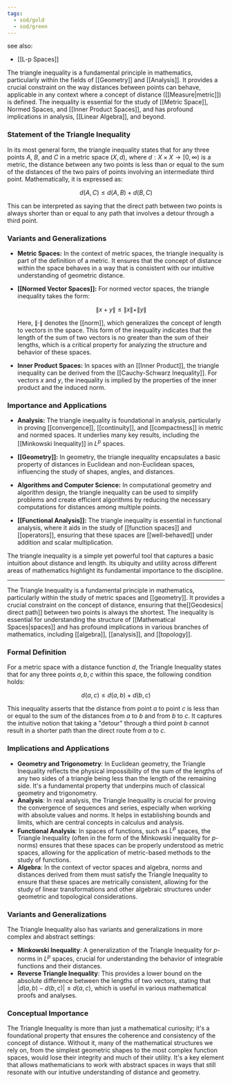 ```yaml
---
tags:
  - sod/gold
  - sod/green
---
```

see also:
- [[L-p Spaces]]

The triangle inequality is a fundamental principle in mathematics, particularly within the fields of [[Geometry]] and [[Analysis]]. It provides a crucial constraint on the way distances between points can behave, applicable in any context where a concept of distance ([[Measure|metric]]) is defined. The inequality is essential for the study of [[Metric Space]], Normed Spaces, and [[Inner Product Spaces]], and has profound implications in analysis, [[Linear Algebra]], and beyond.

### Statement of the Triangle Inequality

In its most general form, the triangle inequality states that for any three points $A$, $B$, and $C$ in a metric space $(X, d)$, where $d: X \times X \rightarrow [0, \infty)$ is a metric, the distance between any two points is less than or equal to the sum of the distances of the two pairs of points involving an intermediate third point. Mathematically, it is expressed as:

$$d(A, C) \leq d(A, B) + d(B, C)$$

This can be interpreted as saying that the direct path between two points is always shorter than or equal to any path that involves a detour through a third point.

### Variants and Generalizations

- **Metric Spaces:** In the context of metric spaces, the triangle inequality is part of the definition of a metric. It ensures that the concept of distance within the space behaves in a way that is consistent with our intuitive understanding of geometric distance.

- **[[Normed Vector Spaces]]:** For normed vector spaces, the triangle inequality takes the form:

  $$\|x + y\| \leq \|x\| + \|y\|$$

  Here, $\|\cdot\|$ denotes the [[norm]], which generalizes the concept of length to vectors in the space. This form of the inequality indicates that the length of the sum of two vectors is no greater than the sum of their lengths, which is a critical property for analyzing the structure and behavior of these spaces.

- **Inner Product Spaces:** In spaces with an [[Inner Product]], the triangle inequality can be derived from the [[Cauchy-Schwarz Inequality]]. For vectors $x$ and $y$, the inequality is implied by the properties of the inner product and the induced norm.

### Importance and Applications

- **Analysis:** The triangle inequality is foundational in analysis, particularly in proving [[convergence]], [[continuity]], and [[compactness]] in metric and normed spaces. It underlies many key results, including the [[Minkowski Inequality]] in $L^p$ spaces.

- **[[Geometry]]:** In geometry, the triangle inequality encapsulates a basic property of distances in Euclidean and non-Euclidean spaces, influencing the study of shapes, angles, and distances.

- **Algorithms and Computer Science:** In computational geometry and algorithm design, the triangle inequality can be used to simplify problems and create efficient algorithms by reducing the necessary computations for distances among multiple points.

- **[[Functional Analysis]]:** The triangle inequality is essential in functional analysis, where it aids in the study of [[function spaces]] and [[operators]], ensuring that these spaces are [[well-behaved]] under addition and scalar multiplication.

The triangle inequality is a simple yet powerful tool that captures a basic intuition about distance and length. Its ubiquity and utility across different areas of mathematics highlight its fundamental importance to the discipline.

---

The Triangle Inequality is a fundamental principle in mathematics, particularly within the study of metric spaces and [[geometry]]. It provides a crucial constraint on the concept of distance, ensuring that the[[Geodesics| direct path]] between two points is always the shortest. The inequality is essential for understanding the structure of [[Mathematical Spaces|spaces]] and has profound implications in various branches of mathematics, including [[algebra]], [[analysis]], and [[topology]].

### Formal Definition

For a metric space with a distance function $d$, the Triangle Inequality states that for any three points $a, b, c$ within this space, the following condition holds:

$$
d(a, c) \leq d(a, b) + d(b, c)
$$

This inequality asserts that the distance from point $a$ to point $c$ is less than or equal to the sum of the distances from $a$ to $b$ and from $b$ to $c$. It captures the intuitive notion that taking a "detour" through a third point $b$ cannot result in a shorter path than the direct route from $a$ to $c$.

### Implications and Applications

- **Geometry and Trigonometry**: In Euclidean geometry, the Triangle Inequality reflects the physical impossibility of the sum of the lengths of any two sides of a triangle being less than the length of the remaining side. It's a fundamental property that underpins much of classical geometry and trigonometry.
- **Analysis**: In real analysis, the Triangle Inequality is crucial for proving the convergence of sequences and series, especially when working with absolute values and norms. It helps in establishing bounds and limits, which are central concepts in calculus and analysis.
- **Functional Analysis**: In spaces of functions, such as $L^p$ spaces, the Triangle Inequality (often in the form of the Minkowski inequality for $p$-norms) ensures that these spaces can be properly understood as metric spaces, allowing for the application of metric-based methods to the study of functions.
- **Algebra**: In the context of vector spaces and algebra, norms and distances derived from them must satisfy the Triangle Inequality to ensure that these spaces are metrically consistent, allowing for the study of linear transformations and other algebraic structures under geometric and topological considerations.

### Variants and Generalizations

The Triangle Inequality also has variants and generalizations in more complex and abstract settings:

- **Minkowski Inequality**: A generalization of the Triangle Inequality for $p$-norms in $L^p$ spaces, crucial for understanding the behavior of integrable functions and their distances.
- **Reverse Triangle Inequality**: This provides a lower bound on the absolute difference between the lengths of two vectors, stating that $|d(a, b) - d(b, c)| \leq d(a, c)$, which is useful in various mathematical proofs and analyses.

### Conceptual Importance

The Triangle Inequality is more than just a mathematical curiosity; it's a foundational property that ensures the coherence and consistency of the concept of distance. Without it, many of the mathematical structures we rely on, from the simplest geometric shapes to the most complex function spaces, would lose their integrity and much of their utility. It's a key element that allows mathematicians to work with abstract spaces in ways that still resonate with our intuitive understanding of distance and geometry.